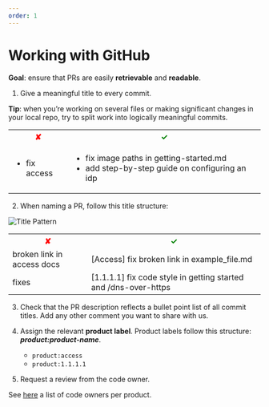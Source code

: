 ```yaml
---
order: 1
---
```


# Working with GitHub

<Aside>
   <b>Goal</b>: ensure that PRs are easily <b>retrievable</b> and <b>readable</b>.

</Aside>

1. Give a meaningful title to every commit.  

 <b>Tip</b>: when you’re working on several files or making significant changes in your local repo, try to split work into logically meaningful commits.


<table>
  <tbody>
    <tr>
      <th align="center" style="color:red">✘</th>
      <th align="center" style="color:green">✓</th>
    </tr>
    <tr>
      <td>
        <ul>
          <li>fix access</li>
        </ul>
      </td>
      <td>
        <ul>
          <li>fix image paths in getting-started.md</li>
          <li>add step-by-step guide on configuring an idp</li>
        </ul>
      </td>
    </tr>
  </tbody>
</table>

2. When naming a PR, follow this title structure:

![Title Pattern](/pr-title-pattern.png)

<table class="center">
  <tbody>
    <tr>
      <th align="center" style="color:red">✘</th>
      <th align="center" style="color:green">✓</th>
    </tr>
    <tr>
      <td>broken link in access docs</td>
      <td>[Access] fix broken link in example_file.md</td>
    </tr>
    <tr>
      <td>fixes</td>
      <td>[1.1.1.1] fix code style in getting started and /dns-over-https</td>
    </tr>
  </tbody>
</table>

3. Check that the PR description reflects a bullet point list of all commit titles. Add any other comment you want to share with us.

4. Assign the relevant **product label**. Product labels follow this structure: ***product:product-name***.
   * `product:access`
   * `product:1.1.1.1`

5. Request a review from the code owner.  

  See [here](placeholder) a list of code owners per product.

